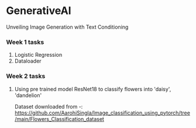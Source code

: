 # GenerativeAI
Unveiling Image Generation with Text Conditioning


### Week 1 tasks
1. Logistic Regression
2. Dataloader

### Week 2 tasks
1. Using pre trained model ResNet18 to classify flowers into 'daisy', 'dandelion'
   
   Dataset downloaded from -: https://github.com/AarohiSingla/Image_classification_using_pytorch/tree/main/Flowers_Classification_dataset
